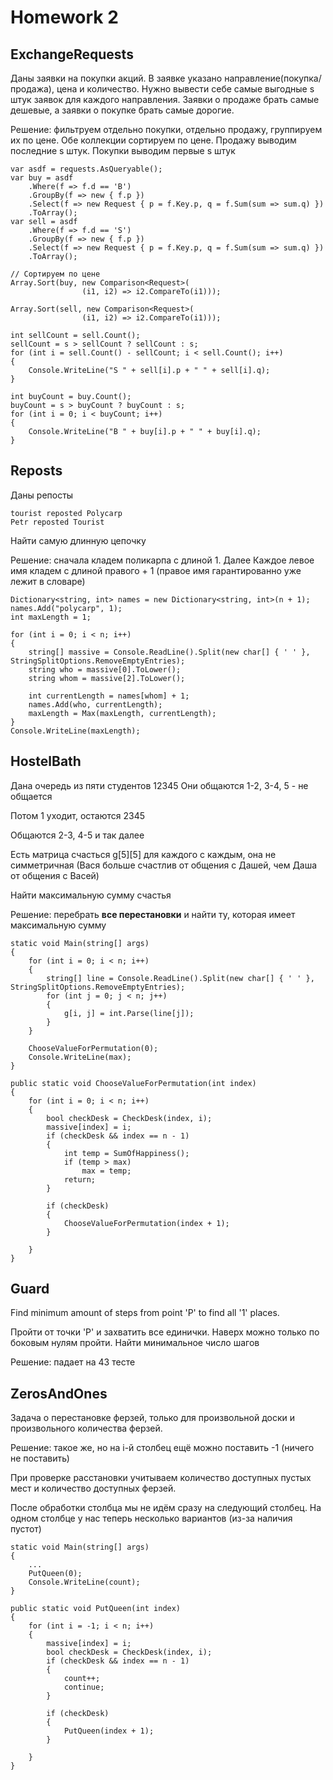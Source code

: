 # Homework 2

## ExchangeRequests
Даны заявки на покупки акций. В заявке указано направление(покупка/продажа), цена и количество. Нужно вывести себе самые выгодные s штук заявок для каждого направления. Заявки о продаже брать самые дешевые, а заявки о покупке брать самые дорогие.

Решение: фильтруем отдельно покупки, отдельно продажу, группируем их по цене. Обе коллекции сортируем по цене. Продажу выводим последние s штук. Покупки выводим первые s штук
```
var asdf = requests.AsQueryable();
var buy = asdf
	.Where(f => f.d == 'B')
	.GroupBy(f => new { f.p })
	.Select(f => new Request { p = f.Key.p, q = f.Sum(sum => sum.q) })
	.ToArray();
var sell = asdf
	.Where(f => f.d == 'S')
	.GroupBy(f => new { f.p })
	.Select(f => new Request { p = f.Key.p, q = f.Sum(sum => sum.q) })
	.ToArray();

// Сортируем по цене
Array.Sort(buy, new Comparison<Request>(
				(i1, i2) => i2.CompareTo(i1)));

Array.Sort(sell, new Comparison<Request>(
				(i1, i2) => i2.CompareTo(i1)));

int sellCount = sell.Count();
sellCount = s > sellCount ? sellCount : s;
for (int i = sell.Count() - sellCount; i < sell.Count(); i++)
{
	Console.WriteLine("S " + sell[i].p + " " + sell[i].q);
}

int buyCount = buy.Count();
buyCount = s > buyCount ? buyCount : s;
for (int i = 0; i < buyCount; i++)
{
	Console.WriteLine("B " + buy[i].p + " " + buy[i].q);
}
```

## Reposts
Даны репосты
```
tourist reposted Polycarp
Petr reposted Tourist
```

Найти самую длинную цепочку

Решение: сначала кладем поликарпа с длиной 1. Далее Каждое левое имя кладем с длиной правого + 1 (правое имя гарантированно уже лежит в словаре)

```
Dictionary<string, int> names = new Dictionary<string, int>(n + 1);
names.Add("polycarp", 1);
int maxLength = 1;

for (int i = 0; i < n; i++)
{
	string[] massive = Console.ReadLine().Split(new char[] { ' ' }, StringSplitOptions.RemoveEmptyEntries);
	string who = massive[0].ToLower();
	string whom = massive[2].ToLower();

	int currentLength = names[whom] + 1;
	names.Add(who, currentLength);
	maxLength = Max(maxLength, currentLength);
}
Console.WriteLine(maxLength);
```

## HostelBath
Дана очередь из пяти студентов 12345
Они общаются 1-2, 3-4, 5 - не общается

Потом 1 уходит, остаются 2345

Общаются 2-3, 4-5 и так далее

Есть матрица счасться g[5][5] для каждого с каждым, она не симметричная (Вася больше счастлив от общения с Дашей, чем Даша от общения с Васей)

Найти максимальную сумму счастья

Решение: перебрать **все перестановки** и найти ту, которая имеет максимальную сумму

```
static void Main(string[] args)
{
	for (int i = 0; i < n; i++)
	{
		string[] line = Console.ReadLine().Split(new char[] { ' ' }, StringSplitOptions.RemoveEmptyEntries);
		for (int j = 0; j < n; j++)
		{
			g[i, j] = int.Parse(line[j]);
		}
	}

	ChooseValueForPermutation(0);
	Console.WriteLine(max);
}

public static void ChooseValueForPermutation(int index)
{
	for (int i = 0; i < n; i++)
	{
		bool checkDesk = CheckDesk(index, i);
		massive[index] = i;
		if (checkDesk && index == n - 1)
		{
			int temp = SumOfHappiness();
			if (temp > max)
				max = temp;
			return;
		}

		if (checkDesk)
		{                  
			ChooseValueForPermutation(index + 1);
		}

	}
}
```
## Guard
Find minimum amount of steps from point 'P' to find all '1' places.

Пройти от точки 'P' и захватить все единички. Наверх можно только по боковым нулям пройти. Найти минимальное число шагов

Решение: падает на 43 тесте

## ZerosAndOnes
Задача о перестановке ферзей, только для произвольной доски и произвольного количества ферзей. 

Решение: такое же, но на i-й столбец ещё можно поставить -1 (ничего не поставить)

При проверке расстановки учитываем количество доступных пустых мест и количество доступных ферзей.

После обработки столбца мы не идём сразу на следующий столбец. На одном столбце у нас теперь несколько вариантов (из-за наличия пустот)
```
static void Main(string[] args)
{
	...
	PutQueen(0);
	Console.WriteLine(count);
}

public static void PutQueen(int index)
{
	for (int i = -1; i < n; i++)
	{
		massive[index] = i;
		bool checkDesk = CheckDesk(index, i);
		if (checkDesk && index == n - 1)
		{
			count++;
			continue;
		}

		if (checkDesk)
		{
			PutQueen(index + 1);
		}

	}
}
```